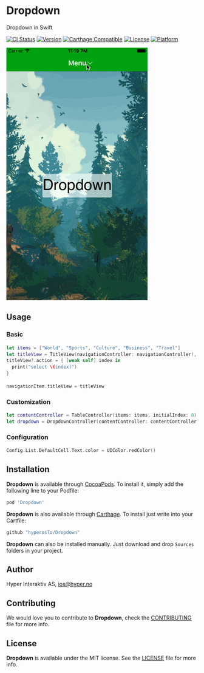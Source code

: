 # Dropdown
Dropdown in Swift

[![CI Status](http://img.shields.io/travis/hyperoslo/Dropdown.svg?style=flat)](https://travis-ci.org/hyperoslo/Dropdown)
[![Version](https://img.shields.io/cocoapods/v/Dropdown.svg?style=flat)](http://cocoadocs.org/docsets/Dropdown)
[![Carthage Compatible](https://img.shields.io/badge/Carthage-compatible-4BC51D.svg?style=flat)](https://github.com/Carthage/Carthage)
[![License](https://img.shields.io/cocoapods/l/Dropdown.svg?style=flat)](http://cocoadocs.org/docsets/Dropdown)
[![Platform](https://img.shields.io/cocoapods/p/Dropdown.svg?style=flat)](http://cocoadocs.org/docsets/Dropdown)

![](Screenshots/dropdown.gif)

## Usage

### Basic

```swift
let items = ["World", "Sports", "Culture", "Business", "Travel"]
let titleView = TitleView(navigationController: navigationController!, title: "Menu", items: items)
titleView?.action = { [weak self] index in
  print("select \(index)")
}

navigationItem.titleView = titleView
```

### Customization

```swift
let contentController = TableController(items: items, initialIndex: 0)
let dropdown = DropdownController(contentController: contentController, navigationController: navigationController)
```

### Configuration

```swift
Config.List.DefaultCell.Text.color = UIColor.redColor()
```



## Installation

**Dropdown** is available through [CocoaPods](http://cocoapods.org). To install
it, simply add the following line to your Podfile:

```ruby
pod 'Dropdown'
```

**Dropdown** is also available through [Carthage](https://github.com/Carthage/Carthage).
To install just write into your Cartfile:

```ruby
github "hyperoslo/Dropdown"
```

**Dropdown** can also be installed manually. Just download and drop `Sources` folders in your project.

## Author

Hyper Interaktiv AS, ios@hyper.no

## Contributing

We would love you to contribute to **Dropdown**, check the [CONTRIBUTING](https://github.com/hyperoslo/Dropdown/blob/master/CONTRIBUTING.md) file for more info.

## License

**Dropdown** is available under the MIT license. See the [LICENSE](https://github.com/hyperoslo/Dropdown/blob/master/LICENSE.md) file for more info.
